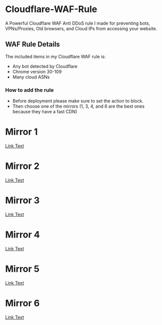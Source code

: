# Cloudflare-WAF-Rule
A Powerful Cloudflare WAF Anti DDoS rule I made for preventing bots, VPNs/Proxies, Old browsers, and Cloud IPs from accessing your website.

## WAF Rule Details

The included items in my Cloudflare WAF rule is:

- Any bot detected by Cloudflare
- Chrome version 30-109
- Many cloud ASNs

### How to add the rule
- Before deployment please make sure to set the action to block.
- Then choose one of the mirrors (1, 3, 4, and 6 are the best ones because they have a fast CDN)

# Mirror 1
[Link Text](https://cdn.jsdelivr.net/gh/SomeTechyGuy/Cloudflare-WAF-Rule@main/AntiDDos.txt)

# Mirror 2
[Link Text](https://raw.githubusercontent.com/SomeTechyGuy/Cloudflare-WAF-Rule/main/AntiDDos.txt)

# Mirror 3
[Link Text](https://cdn.statically.io/gh/SomeTechyGuy/Cloudflare-WAF-Rule/main/AntiDDos.txt)

# Mirror 4
[Link Text](https://rawcdn.githack.com/SomeTechyGuy/Cloudflare-WAF-Rule/ce0610b1a91c6cd053cc47a981adf47d1d228c51/AntiDDos.txt)

# Mirror 5
[Link Text](https://gitlab.com/cjhar1224/My-website/-/raw/main/public/Cloudflare-WAF-rule.txt)

# Mirror 6
[Link Text](https://cstuff.cz/Cloudflare-WAF-rule.txt)

